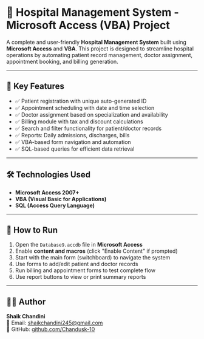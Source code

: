 # 🏥 Hospital Management System - Microsoft Access (VBA) Project

A complete and user-friendly **Hospital Management System** built using **Microsoft Access** and **VBA**. This project is designed to streamline hospital operations by automating patient record management, doctor assignment, appointment booking, and billing generation.

---

## 🎯 Key Features

- ✅ Patient registration with unique auto-generated ID
- ✅ Appointment scheduling with date and time selection
- ✅ Doctor assignment based on specialization and availability
- ✅ Billing module with tax and discount calculations
- ✅ Search and filter functionality for patient/doctor records
- ✅ Reports: Daily admissions, discharges, bills
- ✅ VBA-based form navigation and automation
- ✅ SQL-based queries for efficient data retrieval

---

## 🛠️ Technologies Used

- **Microsoft Access 2007+**
- **VBA (Visual Basic for Applications)**
- **SQL (Access Query Language)**

---

## 🚀 How to Run

1. Open the `Database9.accdb` file in **Microsoft Access**
2. Enable **content and macros** (click "Enable Content" if prompted)
3. Start with the main form (switchboard) to navigate the system
4. Use forms to add/edit patient and doctor records
5. Run billing and appointment forms to test complete flow
6. Use report buttons to view or print summary reports

---

## 👩‍💻 Author

**Shaik Chandini**  
📧 Email: shaikchandini245@gmail.com  
🔗 GitHub: [github.com/Chandusk-10](https://github.com/Chandusk-10)

